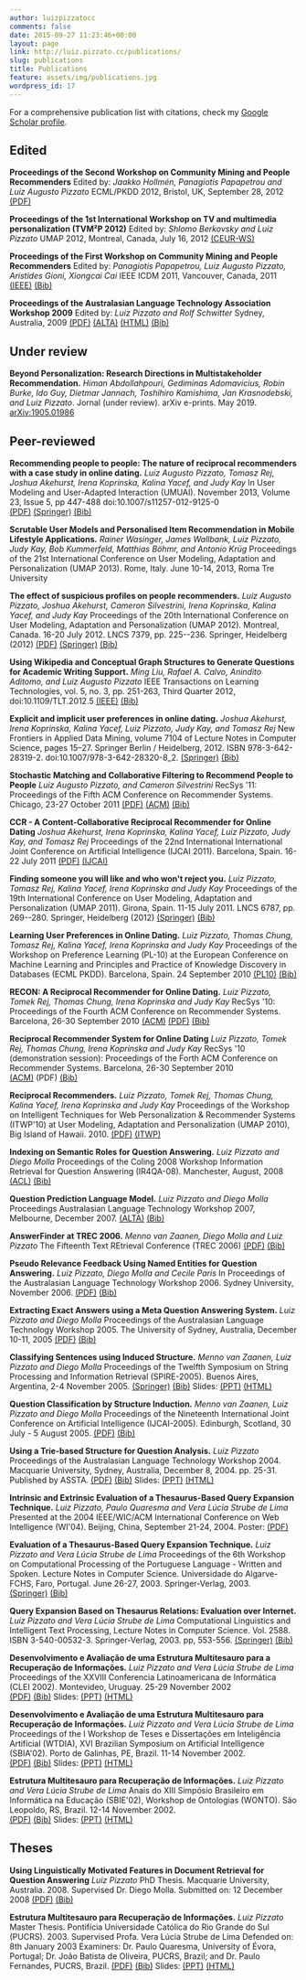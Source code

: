 ```yaml
---
author: luizpizzatocc
comments: false
date: 2015-09-27 11:23:46+00:00
layout: page
link: http://luiz.pizzato.cc/publications/
slug: publications
title: Publications
feature: assets/img/publications.jpg
wordpress_id: 17
---
```


For a comprehensive publication list with citations, check my [Google Scholar profile](http://scholar.google.com.au/citations?user=3q9NOYYAAAAJ&hl=en).


## Edited




**Proceedings of the Second Workshop on Community Mining and People Recommenders**
Edited by: _Jaakko Hollmén, Panagiotis Papapetrou and Luiz Augusto Pizzato_
ECML/PKDD 2012, Bristol, UK, September 28, 2012
[(PDF)](http://sydney.edu.au/engineering/it/~pizzato/publications/pdf/COMMPER2012.pdf)




**Proceedings of the 1st International Workshop on TV and multimedia personalization (TVM²P 2012)**
Edited by: _Shlomo Berkovsky and Luiz Pizzato_
UMAP 2012, Montreal, Canada, July 16, 2012
[(CEUR-WS)](http://ceur-ws.org/Vol-872/#tvm2p2012)




**Proceedings of the First Workshop on Community Mining and People Recommenders**
Edited by: _Panagiotis Papapetrou, Luiz Augusto Pizzato, Aristides Gioni, Xiongcai Cai_
IEEE ICDM 2011, Vancouver, Canada, 2011
[(IEEE)](http://doi.ieeecomputersociety.org/10.1109/ICDMW.2011.192) [(Bib)](http://www.computer.org/plugins/dl/citation/abs/bibtex/description/doi/10.1109/ICDMW.2011.192.bib)




**Proceedings of the Australasian Language Technology Association Workshop 2009**
Edited by: _Luiz Pizzato and Rolf Schwitter_
Sydney, Australia, 2009
[(PDF)](http://sydney.edu.au/engineering/it/~pizzato/publications/pdf/ALTA2009.pdf) [(ALTA)](http://www.alta.asn.au/events/alta2009/ALTA2009.pdf) [(HTML)](http://www.alta.asn.au/events/alta2009/alta-2009-proceedings.html) [(Bib)](http://www.alta.asn.au/events/alta2009/bib/ALTA2009_FrontMatter.bib)




## Under review



**Beyond Personalization: Research Directions in Multistakeholder Recommendation.**
_Himan Abdollahpouri, Gediminas Adomavicius, Robin Burke, Ido Guy, Dietmar Jannach, Toshihiro Kamishima, Jan Krasnodebski, and Luiz Pizzato_. 
Jornal (under review). arXiv e-prints. May 2019. [arXiv:1905.01986](https://arxiv.org/abs/1905.01986)




## Peer-reviewed




**Recommending people to people: The nature of reciprocal recommenders with a case study in online dating.**
_Luiz Augusto Pizzato, Tomasz Rej, Joshua Akehurst, Irena Koprinska, Kalina Yacef, and Judy Kay_
In User Modeling and User-Adapted Interaction (UMUAI). November 2013, Volume 23, Issue 5, pp 447-488 doi:10.1007/s11257-012-9125-0
[(PDF)](http://sydney.edu.au/engineering/it/~pizzato/publications/pdf/Pizzato_etalUMUAI2012.pdf) [(Springer)](http://dx.doi.org/10.1007/s11257-012-9125-0) [(Bib)](http://sydney.edu.au/engineering/it/~pizzato/publications/bibtex/Pizzato_etalUMUAI2012.bib)




**Scrutable User Models and Personalised Item Recommendation in Mobile Lifestyle Applications.**
_Rainer Wasinger, James Wallbank, Luiz Pizzato, Judy Kay, Bob Kummerfeld, Matthias Böhmr, and Antonio Krüg_
Proceedings of the 21st International Conference on User Modeling, Adaptation and Personalization (UMAP 2013). Rome, Italy. June 10-14, 2013, Roma Tre University




**The effect of suspicious profiles on people recommenders.**
_Luiz Augusto Pizzato, Joshua Akehurst, Cameron Silvestrini, Irena Koprinska, Kalina Yacef, and Judy Kay_
Proceedings of the 20th International Conference on User Modeling, Adaptation and Personalization (UMAP 2012). Montreal, Canada. 16-20 July 2012. LNCS 7379, pp. 225--236. Springer, Heidelberg (2012)
[(PDF)](http://sydney.edu.au/engineering/it/~pizzato/publications/pdf/Pizzato_etalUMAP2012.pdf) [(Springer)](http://dx.doi.org/10.1007/978-3-642-31454-4_19) [(Bib)](http://sydney.edu.au/engineering/it/~pizzato/publications/bibtex/Pizzato_etalUMAP2012.bib)




**Using Wikipedia and Conceptual Graph Structures to Generate Questions for Academic Writing Support.**
_Ming Liu, Rafael A. Calvo, Anindito Aditomo, and Luiz Augusto Pizzato_
IEEE Transactions on Learning Technologies, vol. 5, no. 3, pp. 251-263, Third Quarter 2012, doi:10.1109/TLT.2012.5
[(IEEE)](http://doi.ieeecomputersociety.org/10.1109/TLT.2012.5) [(Bib)](http://www.computer.org/plugins/dl/citation/abs/bibtex/description/doi/10.1109/TLT.2012.5.bib)




**Explicit and implicit user preferences in online dating.**
_Joshua Akehurst, Irena Koprinska, Kalina Yacef, Luiz Pizzato, Judy Kay, and Tomasz Rej_
New Frontiers in Applied Data Mining, volume 7104 of Lecture Notes in Computer Science, pages 15–27. Springer Berlin / Heidelberg, 2012. ISBN 978-3-642-28319-2. doi:10.1007/978-3-642-28320-8_2.
[(Springer)](http://dx.doi.org/10.1007/978-3-642-28320-8_2) [(Bib)](http://sydney.edu.au/engineering/it/~pizzato/publications/bibtex/Akehurst_etalLNCS2012.bib)




**Stochastic Matching and Collaborative Filtering to Recommend People to People**
_Luiz Augusto Pizzato, and Cameron Silvestrini_
RecSys '11: Proceedings of the Fifth ACM Conference on Recommender Systems. Chicago, 23-27 October 2011
[(PDF)](http://dl.acm.org/authorize?62534) [(ACM)](http://doi.acm.org/10.1145/2043932.2043998) [(Bib)](http://sydney.edu.au/engineering/it/~pizzato/publications/bibtex/PizzatoSilvestriniRecSys2011.bib)




**CCR - A Content-Collaborative Reciprocal Recommender for Online Dating**
_Joshua Akehurst, Irena Koprinska, Kalina Yacef, Luiz Pizzato, Judy Kay, and Tomasz Rej_
Proceedings of the 22nd International International Joint Conference on Artificial Intelligence (IJCAI 2011). Barcelona, Spain. 16-22 July 2011
[(PDF)](http://sydney.edu.au/engineering/it/~pizzato/publications/pdf/Akehurst_etalIJCAI2011.pdf) [(IJCAI)](http://ijcai.org/papers11/Papers/IJCAI11-367.pdf)




**Finding someone you will like and who won't reject you.**
_Luiz Pizzato, Tomasz Rej, Kalina Yacef, Irena Koprinska and Judy Kay_
Proceedings of the 19th International Conference on User Modeling, Adaptation and Personalization (UMAP 2011). Girona, Spain. 11-15 July 2011. LNCS 6787, pp. 269--280. Springer, Heidelberg (2012)
[(Springer)](http://dx.doi.org/10.1007/978-3-642-22362-4_23) [(Bib)](http://sydney.edu.au/engineering/it/~pizzato/publications/bibtex/Pizzato_etalUMAP2011.bib)




**Learning User Preferences in Online Dating.**
_Luiz Pizzato, Thomas Chung, Tomasz Rej, Kalina Yacef, Irena Koprinska and Judy Kay_
Proceedings of the Workshop on Preference Learning (PL-10) at the European Conference on Machine Learning and Principles and Practice of Knowledge Discovery in Databases (ECML PKDD). Barcelona, Spain. 24 September 2010
[(PL10)](http://www.ke.tu-darmstadt.de/events/PL-10/papers/8-Pizzato.pdf) [(Bib)](http://sydney.edu.au/engineering/it/~pizzato/publications/bibtex/Pizzato_etalPL10ECML2010.bib)




**RECON: A Reciprocal Recommender for Online Dating.**
_Luiz Pizzato, Tomek Rej, Thomas Chung, Irena Koprinska and Judy Kay_
RecSys '10: Proceedings of the Fourth ACM Conference on Recommender Systems. Barcelona, 26-30 September 2010
[(ACM)](http://doi.acm.org/10.1145/1864708.1864747) [(PDF)](http://dl.acm.org/authorize?N82406) [(Bib)](http://sydney.edu.au/engineering/it/~pizzato/publications/bibtex/Pizzato_etalRecSys2010.bib)




**Reciprocal Recommender System for Online Dating**
_Luiz Pizzato, Tomek Rej, Thomas Chung, Irena Koprinska and Judy Kay_
RecSys '10 (demonstration session): Proceedings of the Forth ACM Conference on Recommender Systems. Barcelona, 26-30 September 2010
[(ACM)](http://doi.acm.org/10.1145/1864708.1864787) (PDF) [(Bib)](http://sydney.edu.au/engineering/it/~pizzato/publications/bibtex/Pizzato_etalRECSYS10Demo.bib)




**Reciprocal Recommenders.**
_Luiz Pizzato, Tomek Rej, Thomas Chung, Kalina Yacef, Irena Koprinska and Judy Kay_
Proceedings of the Workshop on Intelligent Techniques for Web Personalization & Recommender Systems (ITWP'10) at User Modeling, Adaptation and Personalization (UMAP 2010), Big Island of Hawaii. 2010.
[(PDF)](http://sydney.edu.au/engineering/it/~pizzato/publications/pdf/Pizzato_etalITWPUMAP2010.pdf) [(ITWP)](http://ls13-www.cs.uni-dortmund.de/homepage/ITWP2010/papers/ReciprocalRecommender.pdf)




**Indexing on Semantic Roles for Question Answering.**
_Luiz Pizzato and Diego Molla_
Proceedings of the Coling 2008 Workshop Information Retrieval for Question Answering (IR4QA-08). Manchester, August, 2008
[(ACL)](http://www.aclweb.org/anthology-new/W/W08/W08-1810.pdf) [(Bib)](http://www.aclweb.org/anthology-new/W/W08/W08-1810.bib)




**Question Prediction Language Model.**
_Luiz Pizzato and Diego Molla_
Proceedings Australasian Language Technology Workshop 2007, Melbourne, December 2007.
[(ALTA)](http://www.alta.asn.au/events/altw2007/cdrom/pdf/ALTA2007_14.pdf) [(Bib)](http://sydney.edu.au/engineering/it/~pizzato/publications/bibtex/PizzatoMollaALTW2007.bib)




**AnswerFinder at TREC 2006.**
_Menno van Zaanen, Diego Molla and Luiz Pizzato_
The Fifteenth Text REtrieval Conference (TREC 2006)
[(PDF)](http://sydney.edu.au/engineering/it/~pizzato/publications/pdf/VanZaanenMollaPizzatoTREC2006.pdf) [(Bib)](http://sydney.edu.au/engineering/it/~pizzato/publications/bibtex/VanZaanenMollaPizzatoTREC2006.bib)




**Pseudo Relevance Feedback Using Named Entities for Question Answering.**
_Luiz Pizzato, Diego Molla and Cecile Paris_
In Proceedings of the Australasian Language Technology Workshop 2006. Sydney University, November 2006.
[(PDF)](http://sydney.edu.au/engineering/it/~pizzato/publications/pdf/PizzatoMollaParisALTW2006.pdf) [(Bib)](http://sydney.edu.au/engineering/it/~pizzato/publications/bibtex/PizzatoMollaParisALTW2006.bib)




**Extracting Exact Answers using a Meta Question Answering System.**
_Luiz Pizzato and Diego Molla_
Proceedings of the Australasian Language Technology Workshop 2005. The University of Sydney, Australia, December 10-11, 2005
[(PDF)](http://sydney.edu.au/engineering/it/~pizzato/publications/pdf/PizzatoMollaALTW2005.pdf) [(Bib)](http://sydney.edu.au/engineering/it/~pizzato/publications/bibtex/PizzatoMollaALTW2005.bib)




**Classifying Sentences using Induced Structure.**
_Menno van Zaanen, Luiz Pizzato and Diego Molla_
Proceedings of the Twelfth Symposium on String Processing and Information Retrieval (SPIRE-2005). Buenos Aires, Argentina, 2-4 November 2005.
[(Springer)](http://dx.doi.org/10.1007/11575832_15) [(Bib)](http://sydney.edu.au/engineering/it/~pizzato/publications/bibtex/VanZaanenPizzatoMollaSPIRE2005.bib) Slides: [(PPT)](http://sydney.edu.au/engineering/it/~pizzato/publications/presentations/PizzatoSPIRE2005.ppt) [(HTML)](http://sydney.edu.au/engineering/it/~pizzato/publications/presentations/SPIRE2005/index.html)




**Question Classification by Structure Induction.**
_Menno van Zaanen, Luiz Pizzato and Diego Molla_
Proceedings of the Nineteenth International Joint Conference on Artificial Intelligence (IJCAI-2005). Edinburgh, Scotland, 30 July - 5 August 2005.
[(PDF)](http://sydney.edu.au/engineering/it/~pizzato/publications/pdf/VanZaanenPizzatoMollaIJCAI2005.pdf) [(Bib)](http://sydney.edu.au/engineering/it/~pizzato/publications/bibtex/VanZaanenPizzatoMollaIJCAI2005.bib)




**Using a Trie-based Structure for Question Analysis.**
_Luiz Pizzato_
Proceedings of the Australasian Language Technology Workshop 2004. Macquarie University, Sydney, Australia, December 8, 2004. pp. 25-31. Published by ASSTA.
[(PDF)](http://sydney.edu.au/engineering/it/~pizzato/publications/pdf/PizzatoALTW2004.pdf) [(Bib)](http://sydney.edu.au/engineering/it/~pizzato/publications/bibtex/PizzatoALTW2004.bib) Slides: [(PPT)](http://sydney.edu.au/engineering/it/~pizzato/publications/presentations/PizzatoALTW2004.ppt) [(HTML)](http://sydney.edu.au/engineering/it/~pizzato/publications/presentations/ALTW2004/index.htm)




**Intrinsic and Extrinsic Evaluation of a Thesaurus-Based Query Expansion Technique.**
_Luiz Pizzato, Paulo Quaresma and Vera Lúcia Strube de Lima_
Presented at the 2004 IEEE/WIC/ACM International Conference on Web Intelligence (WI'04). Beijing, China, September 21-24, 2004.
Poster: [(PDF)](http://sydney.edu.au/engineering/it/~pizzato/publications/presentations/PizzatoWI2004.pdf)




**Evaluation of a Thesaurus-Based Query Expansion Technique.**
_Luiz Pizzato and Vera Lúcia Strube de Lima_
Proceedings of the 6th Workshop on Computational Processing of the Portuguese Language - Written and Spoken. Lecture Notes in Computer Science. Universidade do Algarve-FCHS, Faro, Portugal. June 26-27, 2003. Springer-Verlag, 2003.
[(Springer)](http://dx.doi.org/10.1007/3-540-45011-4_39) [(Bib)](http://sydney.edu.au/engineering/it/~pizzato/publications/bibtex/PizzatoPROPOR.bib)




**Query Expansion Based on Thesaurus Relations: Evaluation over Internet.**
_Luiz Pizzato and Vera Lúcia Strube de Lima_
Computational Linguistics and Intelligent Text Processing, Lecture Notes in Computer Science. Vol. 2588. ISBN 3-540-00532-3. Springer-Verlag, 2003. pp, 553-556.
[(Springer)](http://dx.doi.org/10.1007/3-540-36456-0_59) [(Bib)](http://sydney.edu.au/engineering/it/~pizzato/publications/bibtex/PizzatoCICLing.bib)




**Desenvolvimento e Avaliação de uma Estrutura Multitesauro para a Recuperação de Informações.**
_Luiz Pizzato and Vera Lúcia Strube de Lima_
Proceedings of the XXVIII Conferencia Latinoamericana de Informática (CLEI 2002). Montevideo, Uruguay. 25-29 November 2002
[(PDF)](http://sydney.edu.au/engineering/it/~pizzato/publications/pdf/PizzatoCLEI.pdf) [(Bib)](http://sydney.edu.au/engineering/it/~pizzato/publications/bibtex/PizzatoCLEI.bib) Slides: [(PPT)](http://sydney.edu.au/engineering/it/~pizzato/publications/presentations/PizzatoCLEI.ppt) [(HTML)](http://sydney.edu.au/engineering/it/~pizzato/publications/presentations/CLEI/index.html)




**Desenvolvimento e Avaliação de uma Estrutura Multitesauro para Recuperação de Informações.**
_Luiz Pizzato and Vera Lúcia Strube de Lima_
Proceedings of the I Workshop de Teses e Dissertações em Inteligência Artificial (WTDIA), XVI Brazilian Symposium on Artificial Intelligence (SBIA'02). Porto de Galinhas, PE, Brazil. 11-14 November 2002.
[(PDF)](http://sydney.edu.au/engineering/it/~pizzato/publications/pdf/PizzatoWTDIA.pdf) [(Bib)](http://sydney.edu.au/engineering/it/~pizzato/publications/bibtex/PizzatoWTDIA.bib) Slides: [(PPT)](http://sydney.edu.au/engineering/it/~pizzato/publications/presentations/PizzatoWTDIA.ppt) [(HTML)](http://sydney.edu.au/engineering/it/~pizzato/publications/presentations/WTDIA/index.html)




**Estrutura Multitesauro para Recuperação de Informações.**
_Luiz Pizzato and Vera Lúcia Strube de Lima_
Anais do XIII Simpósio Brasileiro em Informática na Educação (SBIE'02), Workshop de Ontologias (WONTO). São Leopoldo, RS, Brazil. 12-14 November 2002.
[(PDF)](http://sydney.edu.au/engineering/it/~pizzato/publications/pdf/PizzatoWONTO.pdf) [(Bib)](http://sydney.edu.au/engineering/it/~pizzato/publications/bibtex/PizzatoWONTO.bib) Slides: [(PPT)](http://sydney.edu.au/engineering/it/~pizzato/publications/presentations/PizzatoWONTO.ppt) [(HTML)](http://sydney.edu.au/engineering/it/~pizzato/publications/presentations/WONTO/index.html)




## Theses




**Using Linguistically Motivated Features in Document Retrieval for Question Answering**
_Luiz Pizzato_
PhD Thesis. Macquarie University, Australia. 2008.
Supervised Dr. Diego Molla. Submitted on: 12 December 2008
[(PDF)](http://sydney.edu.au/engineering/it/~pizzato/publications/pdf/PizzatoPhDThesis.pdf) [(Bib)](http://sydney.edu.au/engineering/it/~pizzato/publications/bibtex/PizzatoPhDThesis.bib)




**Estrutura Multitesauro para Recuperação de Informações.**
_Luiz Pizzato_
Master Thesis. Pontifícia Universidade Católica do Rio Grande do Sul (PUCRS). 2003.
Supervised Profa. Vera Lúcia Strube de Lima Defended on: 8th January 2003 Examiners: Dr. Paulo Quaresma, University of Évora, Portugal; Dr. João Batista de Oliveira, PUCRS, Brazil; and Dr. Paulo Fernandes, PUCRS, Brazil.
[(PDF)](http://sydney.edu.au/engineering/it/~pizzato/publications/pdf/PizzatoDissertacao.pdf) [(Bib)](http://sydney.edu.au/engineering/it/~pizzato/publications/bibtex/PizzatoDissertacao.bib) Slides: [(PPT)](http://sydney.edu.au/engineering/it/~pizzato/publications/presentations/PizzatoDissertacao.ppt) [(HTML)](http://sydney.edu.au/engineering/it/~pizzato/publications/presentations/dissertacao/index.html)
